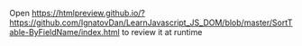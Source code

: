Open https://htmlpreview.github.io/?https://github.com/IgnatovDan/LearnJavascript_JS_DOM/blob/master/SortTable-ByFieldName/index.html to review it at runtime
